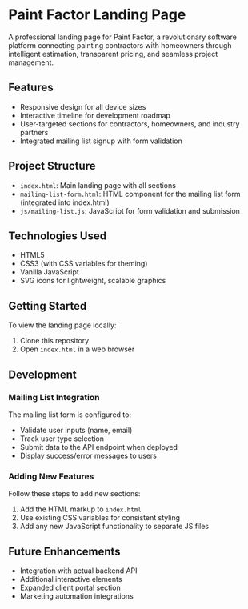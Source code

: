 # Paint Factor Landing Page

A professional landing page for Paint Factor, a revolutionary software platform connecting painting contractors with homeowners through intelligent estimation, transparent pricing, and seamless project management.

## Features

- Responsive design for all device sizes
- Interactive timeline for development roadmap
- User-targeted sections for contractors, homeowners, and industry partners
- Integrated mailing list signup with form validation

## Project Structure

- `index.html`: Main landing page with all sections
- `mailing-list-form.html`: HTML component for the mailing list form (integrated into index.html)
- `js/mailing-list.js`: JavaScript for form validation and submission

## Technologies Used

- HTML5
- CSS3 (with CSS variables for theming)
- Vanilla JavaScript
- SVG icons for lightweight, scalable graphics

## Getting Started

To view the landing page locally:

1. Clone this repository
2. Open `index.html` in a web browser

## Development

### Mailing List Integration

The mailing list form is configured to:
- Validate user inputs (name, email)
- Track user type selection
- Submit data to the API endpoint when deployed
- Display success/error messages to users

### Adding New Features

Follow these steps to add new sections:
1. Add the HTML markup to `index.html`
2. Use existing CSS variables for consistent styling
3. Add any new JavaScript functionality to separate JS files

## Future Enhancements

- Integration with actual backend API
- Additional interactive elements
- Expanded client portal section
- Marketing automation integrations
